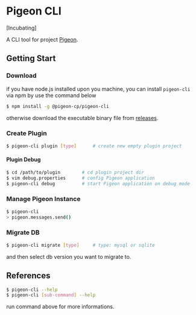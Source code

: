 # Pigeon CLI

[Incubating]

A CLI tool for project [Pigeon](https://github.com/pigeon-cp/pigeon).

## Getting Start

### Download

if you have node.js installed upon you machine, you can install `pigeon-cli` via npm by use the command below

```bash
$ npm install -g @pigeon-cp/pigeon-cli
```

otherwise download the executable binary file from [releases](https://github.com/pigeon-cp/pigeon-cli/releases).

### Create Plugin

```bash
$ pigeon-cli plugin [type]      # create new empty plugin project
```

#### Plugin Debug

```bash
$ cd /path/to/plugin        # cd plugin project dir
$ vim debug.properties      # config Pigeon application
$ pigeon-cli debug          # start Pigeon application on debug mode
```

### Manage Pigeon Instance

```bash
$ pigeon-cli
> pigeon.messages.send()
```

### Migrate DB

```bash
$ pigeon-cli migrate [type]     # type: mysql or sqlite
```

and then select db version you want to migrate to.

## References

```bash
$ pigeon-cli --help
$ pigeon-cli [sub-command] --help
```

run command above for more informations.

